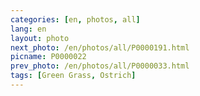 ```yaml
---
categories: [en, photos, all]
lang: en
layout: photo
next_photo: /en/photos/all/P0000191.html
picname: P0000022
prev_photo: /en/photos/all/P0000033.html
tags: [Green Grass, Ostrich]
---
```

